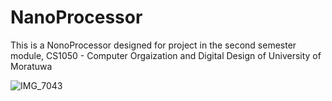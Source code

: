 # NanoProcessor
This is a NonoProcessor designed for project in the second semester module, CS1050 - Computer Orgaization and Digital Design of University of Moratuwa

![IMG_7043](https://github.com/sanjulagathsara/NanoProcessor/assets/59621043/d991ce7e-5a91-4bb5-a62a-349720a6f9f5)

